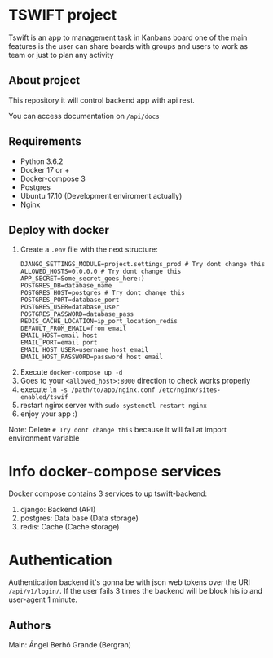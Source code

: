 # TSWIFT project

Tswift is an app to management task in Kanbans board
one of the main features is the user can share
boards with groups and users to work as team or just
to plan any activity

## About project

This repository it will control backend app
with api rest.

You can access documentation on `/api/docs`

## Requirements

* Python 3.6.2
* Docker 17 or +
* Docker-compose 3
* Postgres
* Ubuntu 17.10 (Development enviroment actually)
* Nginx

## Deploy with docker

1. Create a `.env` file with the next structure:
    ```
    DJANGO_SETTINGS_MODULE=project.settings_prod # Try dont change this
    ALLOWED_HOSTS=0.0.0.0 # Try dont change this
    APP_SECRET=Some_secret_goes_here:)
    POSTGRES_DB=database_name
    POSTGRES_HOST=postgres # Try dont change this
    POSTGRES_PORT=database_port
    POSTGRES_USER=database_user
    POSTGRES_PASSWORD=database_pass
    REDIS_CACHE_LOCATION=ip_port_location_redis
    DEFAULT_FROM_EMAIL=from email
    EMAIL_HOST=email host
    EMAIL_PORT=email port
    EMAIL_HOST_USER=username host email
    EMAIL_HOST_PASSWORD=password host email
    ```
2. Execute `docker-compose up -d`
3. Goes to your `<allowed_host>:8000` direction to check works properly
4. execute `ln -s /path/to/app/nginx.conf /etc/nginx/sites-enabled/tswif`
5. restart nginx server with `sudo systemctl restart nginx`
6. enjoy your app :)

Note: Delete `# Try dont change this` because it will fail at import
environment variable

# Info docker-compose services
Docker compose contains 3 services to up tswift-backend:

1. django: Backend (API)
2. postgres: Data base (Data storage)
3. redis: Cache (Cache storage)

# Authentication

Authentication backend it's gonna be with json web tokens over the URI
`/api/v1/login/`. If the user fails 3 times the backend will be block
his ip and user-agent 1 minute.

## Authors

Main: Ángel Berhó Grande (Bergran)